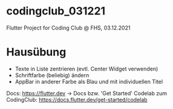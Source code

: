 # codingclub_031221

Flutter Project for Coding Club @ FHS, 03.12.2021

# Hausübung
- Texte in Liste zentrieren (evtl. Center Widget verwenden)
- Schriftfarbe (beliebig) ändern
- AppBar in anderer Farbe als Blau und mit individuellen Titel

Docs: https://flutter.dev -> Docs bzw. 'Get Started'
Codelab zum CodingClub: https://docs.flutter.dev/get-started/codelab